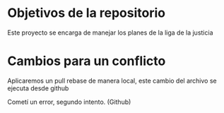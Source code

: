 # Objetivos de la repositorio

Este proyecto se encarga de manejar los planes de la liga de la justicia

# Cambios para un conflicto

Aplicaremos un pull rebase de manera local, este cambio del archivo se ejecuta desde github

Cometí un error, segundo intento. (Github)
